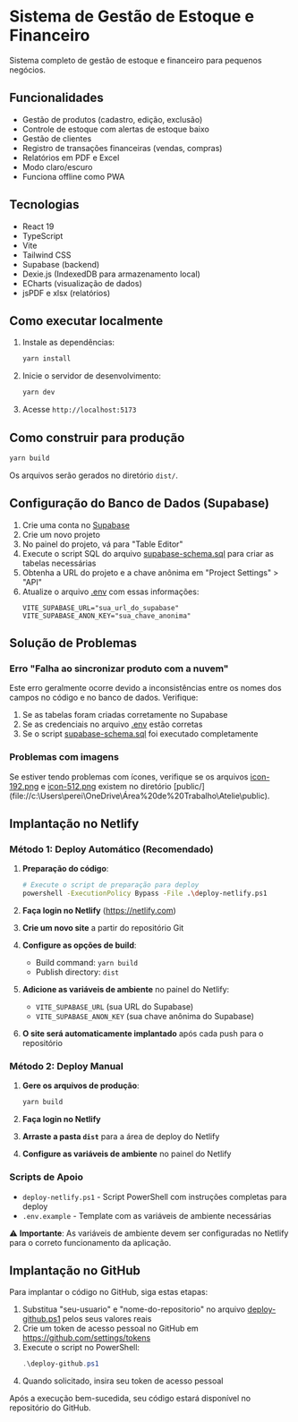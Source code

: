 # Sistema de Gestão de Estoque e Financeiro

Sistema completo de gestão de estoque e financeiro para pequenos negócios.

## Funcionalidades

- Gestão de produtos (cadastro, edição, exclusão)
- Controle de estoque com alertas de estoque baixo
- Gestão de clientes
- Registro de transações financeiras (vendas, compras)
- Relatórios em PDF e Excel
- Modo claro/escuro
- Funciona offline como PWA

## Tecnologias

- React 19
- TypeScript
- Vite
- Tailwind CSS
- Supabase (backend)
- Dexie.js (IndexedDB para armazenamento local)
- ECharts (visualização de dados)
- jsPDF e xlsx (relatórios)

## Como executar localmente

1. Instale as dependências:
   ```bash
   yarn install
   ```

2. Inicie o servidor de desenvolvimento:
   ```bash
   yarn dev
   ```

3. Acesse `http://localhost:5173`

## Como construir para produção

```bash
yarn build
```

Os arquivos serão gerados no diretório `dist/`.

## Configuração do Banco de Dados (Supabase)

1. Crie uma conta no [Supabase](https://supabase.com/)
2. Crie um novo projeto
3. No painel do projeto, vá para "Table Editor"
4. Execute o script SQL do arquivo [supabase-schema.sql](file://c:\Users\perei\OneDrive\Área%20de%20Trabalho\Atelie\supabase-schema.sql) para criar as tabelas necessárias
5. Obtenha a URL do projeto e a chave anônima em "Project Settings" > "API"
6. Atualize o arquivo [.env](file://c:\Users\perei\OneDrive\Área%20de%20Trabalho\Atelie\.env) com essas informações:
   ```
   VITE_SUPABASE_URL="sua_url_do_supabase"
   VITE_SUPABASE_ANON_KEY="sua_chave_anonima"
   ```

## Solução de Problemas

### Erro "Falha ao sincronizar produto com a nuvem"

Este erro geralmente ocorre devido a inconsistências entre os nomes dos campos no código e no banco de dados. Verifique:

1. Se as tabelas foram criadas corretamente no Supabase
2. Se as credenciais no arquivo [.env](file://c:\Users\perei\OneDrive\Área%20de%20Trabalho\Atelie\.env) estão corretas
3. Se o script [supabase-schema.sql](file://c:\Users\perei\OneDrive\Área%20de%20Trabalho\Atelie\supabase-schema.sql) foi executado completamente

### Problemas com imagens

Se estiver tendo problemas com ícones, verifique se os arquivos [icon-192.png](file://c:\Users\perei\OneDrive\Área%20de%20Trabalho\Atelie\public\icon-192.png) e [icon-512.png](file://c:\Users\perei\OneDrive\Área%20de%20Trabalho\Atelie\public\icon-512.png) existem no diretório [public/](file://c:\Users\perei\OneDrive\Área%20de%20Trabalho\Atelie\public\).

## Implantação no Netlify

### Método 1: Deploy Automático (Recomendado)

1. **Preparação do código**:
   ```bash
   # Execute o script de preparação para deploy
   powershell -ExecutionPolicy Bypass -File .\deploy-netlify.ps1
   ```

2. **Faça login no Netlify** (https://netlify.com)

3. **Crie um novo site** a partir do repositório Git

4. **Configure as opções de build**:
   - Build command: `yarn build`
   - Publish directory: `dist`

5. **Adicione as variáveis de ambiente** no painel do Netlify:
   - `VITE_SUPABASE_URL` (sua URL do Supabase)
   - `VITE_SUPABASE_ANON_KEY` (sua chave anônima do Supabase)

6. **O site será automaticamente implantado** após cada push para o repositório

### Método 2: Deploy Manual

1. **Gere os arquivos de produção**:
   ```bash
   yarn build
   ```

2. **Faça login no Netlify**

3. **Arraste a pasta `dist`** para a área de deploy do Netlify

4. **Configure as variáveis de ambiente** no painel do Netlify

### Scripts de Apoio

- `deploy-netlify.ps1` - Script PowerShell com instruções completas para deploy
- `.env.example` - Template com as variáveis de ambiente necessárias

⚠️ **Importante**: As variáveis de ambiente devem ser configuradas no Netlify para o correto funcionamento da aplicação.

## Implantação no GitHub

Para implantar o código no GitHub, siga estas etapas:

1. Substitua "seu-usuario" e "nome-do-repositorio" no arquivo [deploy-github.ps1](file://c:\Users\perei\OneDrive\Área%20de%20Trabalho\Atelie\deploy-github.ps1) pelos seus valores reais
2. Crie um token de acesso pessoal no GitHub em https://github.com/settings/tokens
3. Execute o script no PowerShell:
   ```powershell
   .\deploy-github.ps1
   ```
4. Quando solicitado, insira seu token de acesso pessoal

Após a execução bem-sucedida, seu código estará disponível no repositório do GitHub.
